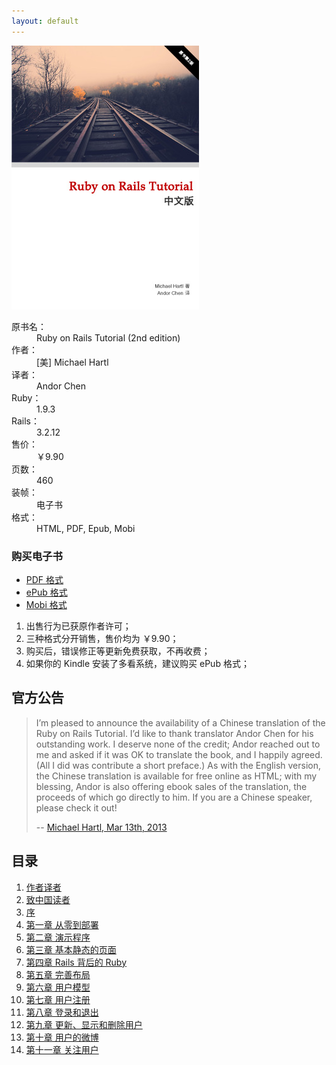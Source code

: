 ```yaml
---
layout: default
---
```


<div class="bookinfo">
	<img src="assets/images/cover.jpg" title="Ruby on Rails 教程" alt="Ruby on Rails 教程" width="300" height="422" />
	<dl>
		<dt>原书名：</dt>
		<dd>Ruby on Rails Tutorial (2nd edition)</dd>
		<dt>作者：</dt>
		<dd>[美] Michael Hartl</dd>
		<dt>译者：</dt>
		<dd>Andor Chen</dd>
		<dt>Ruby：</dt>
		<dd>1.9.3</dd>
		<dt>Rails：</dt>
		<dd>3.2.12</dd>
		<dt>售价：</dt>
		<dd>￥9.90</dd>
		<dt>页数：</dt>
		<dd>460</dd>
		<dt>装帧：</dt>
		<dd>电子书</dd>
		<dt>格式：</dt>
		<dd>HTML, PDF, Epub, Mobi</dd>
	</dl>
	<div class="buy">
		<h3>购买电子书</h3>
		<ul class="buy">
			<li id="buy-pdf"><a class="btn" href="http://item.taobao.com/item.htm?id=17282686017" title="购买 PDF 电子书" target="_blank">PDF 格式</a></li>
			<li id="buy-epub"><a class="btn" href="http://item.taobao.com/item.htm?id=19266423561" title="购买 ePub 电子书" target="_blank">ePub 格式</a></li>
			<li id="buy-mobi"><a class="btn" href="http://item.taobao.com/item.htm?id=23139240628" title="购买 Mobi 电子书" target="_blank">Mobi 格式</a></li>
		</ul>
		<ol class="notes">
			<li>出售行为已获原作者许可；</li>
			<li>三种格式分开销售，售价均为 ￥9.90；</li>
			<li>购买后，错误修正等更新免费获取，不再收费；</li>
			<li>如果你的 Kindle 安装了多看系统，建议购买 ePub 格式；</li>
		</ol>
	</div>
</div>

<div class="clearfix"></div>

<div class="grid-2">
	<div class="announcement">
		<h2>官方公告</h2>
		<blockquote>
			<p>I’m pleased to announce the availability of a Chinese translation of the Ruby on Rails Tutorial. I’d like to thank translator Andor Chen for his outstanding work. I deserve none of the credit; Andor reached out to me and asked if it was OK to translate the book, and I happily agreed. (All I did was contribute a short preface.) As with the English version, the Chinese translation is available for free online as HTML; with my blessing, Andor is also offering ebook sales of the translation, the proceeds of which go directly to him. If you are a Chinese speaker, please check it out!</p>
			<p class="cite">-- <a href="http://news.railstutorial.org/rails-tutorial-chinese-translation/" title="Rails Tutorial Chinese translation" target="_blank">Michael Hartl, Mar 13th, 2013</a></p>
		</blockquote>
	</div>
	<div class="menu">
		<h2>目录</h2>
		<ol>
			<li><a href="author.html" title="作者译者">作者译者</a></li>
			<li><a href="preface.html" title="致中国读者">致中国读者</a></li>
			<li><a href="foreword.html" title="序">序</a></li>
			<li><a href="chapter1.html" title="第一章 从零到部署">第一章 从零到部署</a></li>
			<li><a href="chapter2.html" title="第二章 演示生活">第二章 演示程序</a></li>
			<li><a href="chapter3.html" title="第三章 基本静态的页面">第三章 基本静态的页面</a></li>
			<li><a href="chapter4.html" title="第四章 Rails 背后的 Ruby">第四章 Rails 背后的 Ruby</a></li>
			<li><a href="chapter5.html" title="第五章 完善布局">第五章 完善布局</a></li>
			<li><a href="chapter6.html" title="第六章 用户模型">第六章 用户模型</a></li>
			<li><a href="chapter7.html" title="第七章 用户注册">第七章 用户注册</a></li>
			<li><a href="chapter8.html" title="第八章 登录和退出">第八章 登录和退出</a></li>
			<li><a href="chapter9.html" title="第九章 更新、显示和删除用户">第九章 更新、显示和删除用户</a></li>
			<li><a href="chapter10.html" title="第十章 用户的微博">第十章 用户的微博</a></li>
			<li><a href="chapter11.html" title="第十一章 用户间互相关注">第十一章 关注用户</a></li>
		</ol>
	</div>
	<div class="clearfix"></div>
</div>
